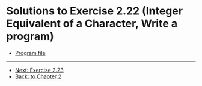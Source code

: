 # Solutions to Exercise 2.22 (Integer Equivalent of a Character, Write a program)

- [Program file](e02_22.cpp)

---

- [Next: Exercise 2.23](02_23.md)
- [Back: to Chapter 2](README.md)
